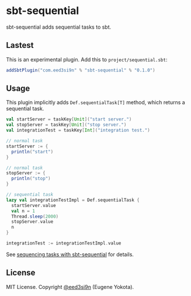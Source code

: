 sbt-sequential
==============

sbt-sequential adds sequential tasks to sbt.

Lastest
-------

This is an experimental plugin. Add this to `project/sequential.sbt`:

```scala
addSbtPlugin("com.eed3si9n" % "sbt-sequential" % "0.1.0")
```

Usage
-----

This plugin implicitly adds `Def.sequentialTask[T]` method, which returns a sequential task.

```scala
val startServer = taskKey[Unit]("start server.")
val stopServer = taskKey[Unit]("stop server.")
val integrationTest = taskKey[Int]("integration test.")

// normal task
startServer := {
  println("start")
}

// normal task
stopServer := {
  println("stop")
}

// sequential task
lazy val integrationTestImpl = Def.sequentialTask {
  startServer.value
  val n = 1
  Thread.sleep(2000)
  stopServer.value
  n
}

integrationTest := integrationTestImpl.value
```

See [sequencing tasks with sbt-sequential](http://eed3si9n.com/sequencing-tasks-with-sbt-sequential) for details.

License
-------

MIT License. Copyright [@eed3si9n](https://twitter.com/eed3si9n) (Eugene Yokota).
